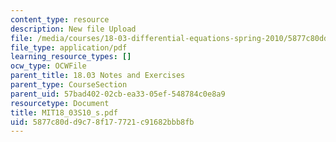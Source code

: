 ```yaml
---
content_type: resource
description: New file Upload
file: /media/courses/18-03-differential-equations-spring-2010/5877c80dd9c78f177721c91682bbb8fb_MIT18_03S10_s.pdf
file_type: application/pdf
learning_resource_types: []
ocw_type: OCWFile
parent_title: 18.03 Notes and Exercises
parent_type: CourseSection
parent_uid: 57bad402-02cb-ea33-05ef-548784c0e8a9
resourcetype: Document
title: MIT18_03S10_s.pdf
uid: 5877c80d-d9c7-8f17-7721-c91682bbb8fb
---
```


